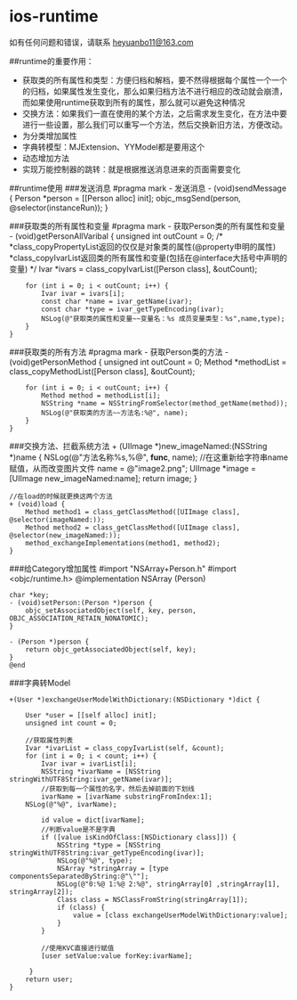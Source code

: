 # ios-runtime

如有任何问题和错误，请联系 heyuanbo11@163.com

##runtime的重要作用：

- 获取类的所有属性和类型：方便归档和解档，要不然得根据每个属性一个一个的归档，如果属性发生变化，那么如果归档方法不进行相应的改动就会崩溃，而如果使用runtime获取到所有的属性，那么就可以避免这种情况
- 交换方法：如果我们一直在使用的某个方法，之后需求发生变化，在方法中要进行一些设置，那么我们可以重写一个方法，然后交换新旧方法，方便改动。
- 为分类增加属性
- 字典转模型：MJExtension、YYModel都是要用这个
- 动态增加方法
- 实现万能控制器的跳转：就是根据推送消息进来的页面需要变化

##runtime使用
###发送消息
    #pragma mark - 发送消息
	- (void)sendMessage {
    	Person *person = [[Person alloc] init];
    	objc_msgSend(person, @selector(instanceRun));
	}

###获取类的所有属性和变量
	#pragma mark - 获取Person类的所有属性和变量
	- (void)getPersonAllVaribal {
    	unsigned int outCount = 0;
    	/*
     	*class_copyPropertyList返回的仅仅是对象类的属性(@property申明的属性)
     	*class_copyIvarList返回类的所有属性和变量(包括在@interface大括号中声明的变量)
     	*/
    	Ivar *ivars = class_copyIvarList([Person class], &outCount);
    
    	for (int i = 0; i < outCount; i++) {
        	Ivar ivar = ivars[i];
        	const char *name = ivar_getName(ivar);
        	const char *type = ivar_getTypeEncoding(ivar);
        	NSLog(@"获取类的属性和变量~~变量名：%s 成员变量类型：%s",name,type);
    	}
	}

###获取类的所有方法
	#pragma mark - 获取Person类的方法
	- (void)getPersonMethod {
    	unsigned int outCount = 0;
    	Method *methodList = class_copyMethodList([Person class], &outCount);
    
    	for (int i = 0; i < outCount; i++) {
        	Method method = methodList[i];
        	NSString *name = NSStringFromSelector(method_getName(method));
        	NSLog(@"获取类的方法~~方法名:%@", name);
    	}
	}

###交换方法、拦截系统方法
	+ (UIImage *)new_imageNamed:(NSString *)name {
    	NSLog(@"方法名称%s,%@", __func__, name);
    	//在这重新给字符串name赋值，从而改变图片文件
    	name = @"image2.png";
    	UIImage *image = [UIImage new_imageNamed:name];
    	return image;
	}

	//在load的时候就更换这两个方法
	+ (void)load {
    	Method method1 = class_getClassMethod([UIImage class], @selector(imageNamed:));
    	Method method2 = class_getClassMethod([UIImage class], @selector(new_imageNamed:));
    	method_exchangeImplementations(method1, method2);
	}


###给Category增加属性
    #import "NSArray+Person.h"
    #import <objc/runtime.h>
	@implementation NSArray (Person)

	char *key;
	- (void)setPerson:(Person *)person {
    	objc_setAssociatedObject(self, key, person, 	OBJC_ASSOCIATION_RETAIN_NONATOMIC);
	}

	- (Person *)person {
    	return objc_getAssociatedObject(self, key);
	}
	@end


###字典转Model

	+(User *)exchangeUserModelWithDictionary:(NSDictionary *)dict {
    
    	User *user = [[self alloc] init];
    	unsigned int count = 0;
    
    	//获取属性列表
    	Ivar *ivarList = class_copyIvarList(self, &count);
    	for (int i = 0; i < count; i++) {
        	Ivar ivar = ivarList[i];
        	NSString *ivarName = [NSString stringWithUTF8String:ivar_getName(ivar)];
        	//获取到每一个属性的名字，然后去掉前面的下划线
        	ivarName = [ivarName substringFromIndex:1];
       	NSLog(@"%@", ivarName);
        
        	id value = dict[ivarName];
        	//判断value是不是字典
        	if ([value isKindOfClass:[NSDictionary class]]) {
            	NSString *type = [NSString stringWithUTF8String:ivar_getTypeEncoding(ivar)];
            	NSLog(@"%@", type);
            	NSArray *stringArray = [type componentsSeparatedByString:@"\""];
            	NSLog(@"0:%@ 1:%@ 2:%@", stringArray[0] ,stringArray[1], stringArray[2]);
            	Class class = NSClassFromString(stringArray[1]);
            	if (class) {
                	value = [class exchangeUserModelWithDictionary:value];
            	}
        	}
        
        	//使用KVC直接进行赋值
        	[user setValue:value forKey:ivarName];

    	 }
    	return user;
	}



